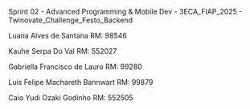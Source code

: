 Sprint 02 - Advanced Programming & Mobile Dev - 3ECA_FIAP_2025 - Twinovate_Challenge_Festo_Backend

Luana Alves de Santana RM: 98546

Kauhe Serpa Do Val RM: 552027

Gabriella Francisco de Lauro RM: 99280

Luis Felipe Machareth Bannwart RM: 99879

Caio Yudi Ozaki Godinho RM: 552505
